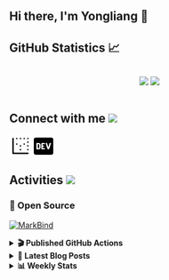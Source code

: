 ## Hi there, I'm Yongliang 👋 

## GitHub Statistics :chart_with_upwards_trend:
<div align="center">
<div style="display: flex; align-items: center; justify-content: center;">

[![](https://github-readme-stats.vercel.app/api?username=tlylt&show_icons=true&theme=tokyonight&hide_border=true&locale=en)](https://github.com/tlylt)
[![](https://github-readme-streak-stats.herokuapp.com/?user=tlylt&theme=tokyonight&hide_border=true)](https://github.com/tlylt)
</div>
</div>

## Connect with me <img src="https://media.giphy.com/media/iY8CRBdQXODJSCERIr/giphy.gif" width="30px">

<a href="https://www.yongliangliu.com/" target="_blank"><img align="center" src="static/site-icon.png" alt="yongliangliu.com" height="40" width="40" /></a>
<a href="https://dev.to/tlylt" target="_blank"><img align="center" src="static/dev-badge.svg" alt="dev.to/tlylt" height="35" width="35" /></a>

## Activities <img src="https://media.giphy.com/media/WUlplcMpOCEmTGBtBW/giphy.gif" width="30">

### 🔭 Open Source

[![MarkBind](https://github-readme-stats.vercel.app/api/pin/?username=markbind&repo=markbind)](https://github.com/MarkBind/markbind)

<details>
<summary> <b>🎬 Published GitHub Actions </b> </summary>

[![install-graphviz](https://github-readme-stats.vercel.app/api/pin/?username=tlylt&repo=install-graphviz)](https://github.com/tlylt/install-graphviz)

[![reposense-action](https://github-readme-stats.vercel.app/api/pin/?username=tlylt&repo=reposense-action)](https://github.com/tlylt/reposense-action)

[![markbin-action](https://github-readme-stats.vercel.app/api/pin/?username=markbind&repo=markbind-action)](https://github.com/MarkBind/markbind-action)

</details>

<details>
<summary> <b>📕 Latest Blog Posts</b> </summary>

<!-- BLOG-POST-LIST:START -->
- [Open Source Software &lpar;OSS&rpar; Developer Journey](https://www.yongliangliu.com/blog/oss-dev-logs/)
- [Crossing abstraction barrier between parent and child class](https://www.yongliangliu.com/blog/cross-abstraction-barrier-between-parent-child/)
- [Intermediate GitHub CI Workflow Walk Through](https://www.yongliangliu.com/blog/intermediate-github-ci-workflow-walk-through/)
- [RooFind](https://www.yongliangliu.com/blog/roofind/)
- [Prove that the problem of determining whether a graph is connected is evasive](https://www.yongliangliu.com/blog/prove-graph-check-connected-evasive/)
<!-- BLOG-POST-LIST:END -->

</details>

<details>
<summary> <b>📊 Weekly Stats</b> </summary>

<!--START_SECTION:waka-->
![Code Time](http://img.shields.io/badge/Code%20Time-0%20secs-blue)

**🐱 My GitHub Data** 

> 🏆 2,988 Contributions in the Year 2022
 > 
> 📦 277.7 kB Used in GitHub's Storage 
 > 
> 🚫 Not Opted to Hire
 > 
> 📜 113 Public Repositories 
 > 
> 🔑 15 Private Repositories  
 > 
**I'm an Early 🐤** 

```text
🌞 Morning    433 commits    ██████░░░░░░░░░░░░░░░░░░░   26.5% 
🌆 Daytime    455 commits    ███████░░░░░░░░░░░░░░░░░░   27.85% 
🌃 Evening    607 commits    █████████░░░░░░░░░░░░░░░░   37.15% 
🌙 Night      139 commits    ██░░░░░░░░░░░░░░░░░░░░░░░   8.51%

```
📅 **I'm Most Productive on Sunday** 

```text
Monday       207 commits    ███░░░░░░░░░░░░░░░░░░░░░░   12.67% 
Tuesday      178 commits    ██░░░░░░░░░░░░░░░░░░░░░░░   10.89% 
Wednesday    237 commits    ███░░░░░░░░░░░░░░░░░░░░░░   14.5% 
Thursday     254 commits    ████░░░░░░░░░░░░░░░░░░░░░   15.54% 
Friday       267 commits    ████░░░░░░░░░░░░░░░░░░░░░   16.34% 
Saturday     212 commits    ███░░░░░░░░░░░░░░░░░░░░░░   12.97% 
Sunday       279 commits    ████░░░░░░░░░░░░░░░░░░░░░   17.07%

```


📊 **This Week I Spent My Time On** 

```text
⌚︎ Time Zone: Asia/Singapore

💬 Programming Languages: 
Markdown                 1 hr 34 mins        ██████████░░░░░░░░░░░░░░░   40.86% 
JavaScript               56 mins             ██████░░░░░░░░░░░░░░░░░░░   24.41% 
JSON                     41 mins             ████░░░░░░░░░░░░░░░░░░░░░   18.0% 
Other                    38 mins             ████░░░░░░░░░░░░░░░░░░░░░   16.56% 
TypeScript               0 secs              ░░░░░░░░░░░░░░░░░░░░░░░░░   0.07%

```


 Last Updated on 30/05/2022 00:43:42 UTC
<!--END_SECTION:waka-->

</details>